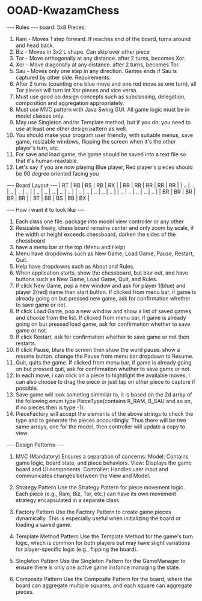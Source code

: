 # OOAD-KwazamChess
--- Rules ---
board: 5x8
Pieces:
1. Ram - Moves 1 step forward. If reaches end of the board, turns around and head back.
2. Biz - Moves in 3x2 L shape. Can skip over other piece
3. Tor - Move orthogonally at any distance. after 2 turns, becomes Xor.
4. Xor - Move diagonally at any distance. after 2 turns, becomes Tor.
5. Sau - Moves only one step in any direction. Games ends if Sau is captured by other side.
Requirements:
1. After 2 turns (counting one blue move and one red move as one turn), all Tor pieces will turn int Xor pieces and vice versa.
2. Must use good oo design concepts such as subclassing, delegation, composition and aggregation appropriately.
3. Must use MVC pattern with Java Swing GUI. All game logic must be in model classes only.
4. May use Singleton and/or Template method, but if you do, you need to use at least one other design pattern as well.
5. You should make your program user friendly, with suitable menus, save game, resizable windows, flipping the screen when it's the other player's turn, etc.
6. For save and load game, the game should be saved into a text file so that it's human-readable.
7. Let's say if you are now playing Blue player, Red player's pieces should be 90 degree oriented facing you

--- Board Layout ---
    | RT | RB | RS | RB | RX |
    | RR | RR | RR | RR | RR |
    | .. | .. | .. | .. | .. |
    | .. | .. | .. | .. | .. |
    | .. | .. | .. | .. | .. |
    | .. | .. | .. | .. | .. |
    | BR | BR | BR | BR | BR |
    | BT | BB | BS | BB | BX |

--- How i want it to look like ---
1. Each class one file. package into model view controller or any other
2. Resizable freely, chess board remains center and only zoom by scale, if the width or height exceeds chessboard, darken the sides of the chessboard
3. have a menu bar at the top (Menu and Help)
4. Menu have dropdowns such as New Game, Load Game, Pause, Restart, Quit.
5. Help have dropdowns such as About and Rules.
7. When application starts, show the chessboard, but blur out, and have buttons such as New Game, Load Game, Quit, and Rules.
6. If click New Game, pop a new window and ask for player 1(blue) and player 2(red) name then start button. If clicked from menu bar, if game is already going on but pressed new game, ask for confirmation whether to save game or not.
7. If click Load Game, pop a new window and show a list of saved games and choose from the list. If clicked from menu bar, if game is already going on but pressed load game, ask for confirmation whether to save game or not.
8. If click Restart, ask for confirmation whether to save game or not then restarts.
9. If click Pause, blurs the screen then show the word pause. show a resume button. change the Pause from menu bar dropdown to Resume.
10. Quit, quits the game. If clicked from menu bar, if game is already going on but pressed quit, ask for confirmation whether to save game or not.
11. In each move, i can click on a piece to hightlight the available moves, i can also choose to drag the piece or just tap on other piece to capture if possible.
12. Save game will look someting simmilar to, it is based on the 2d array of the following enum type PieceType(contains R_RAM, B_SAU and so on, if no pieces then is type -1).
13. PieceFactory will accept the elements of the above strings to check the type and to generate the pieces accourdingly. Thus there will be two same arrays, one for the model, then controller will update a copy to view

--- Design Patterns ---
1. MVC (Mandatory)
Ensures a separation of concerns:
    Model: Contains game logic, board state, and piece behaviors.
    View: Displays the game board and UI components.
    Controller: Handles user input and communicates changes between the View and Model.

2. Strategy Pattern
Use the Strategy Pattern for piece movement logic. Each piece (e.g., Ram, Biz, Tor, etc.) can have its own movement strategy encapsulated in a separate class.

3. Factory Pattern
Use the Factory Pattern to create game pieces dynamically. This is especially useful when initializing the board or loading a saved game.

4. Template Method Pattern
Use the Template Method for the game's turn logic, which is common for both players but may have slight variations for player-specific logic (e.g., flipping the board).

5. Singleton Pattern
Use the Singleton Pattern for the GameManager to ensure there is only one active game instance managing the state.

6. Composite Pattern
Use the Composite Pattern for the board, where the board can aggregate multiple squares, and each square can aggregate pieces.
